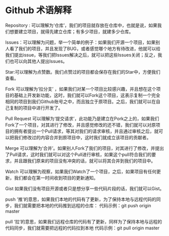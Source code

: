 # Github  术语解释


Repository : 可以理解为‘仓库’，我们的项目就存放在仓库中，也就是说，如果我们想要建立项目，就得先建立仓库；有多少项目，就建多少仓库。

Issues：可以理解为问题，举一个简单的例子：如果我们开源一个项目，如果别人看了我们的项目，并且发现了BUG，或者感觉哪个地方有待改进，他就可以给我们提出issue，等我们把Issues解决之后，就可以把这些Issues关闭；反之，我们也可以向其他人提出Issues。

Star:可以理解为点赞数。我们点赞过的项目都会保存在我们的Star中，方便我们查看。

Fork  可以理解为‘拉分支’ ，如果我们对某一个项目比较感兴趣，并且想在这个项目的基础上开发新功能，这时，我们就可以Fork这个项目，这表示复制一个完全相同的项目到我们Github账号之中，而且独立于原项目。之后，我们就可以在自己复制的项目中进行开发了。

Pull Request  可以理解为‘提交请求’，此功能乃是建立在Pork之上的，如果我们Fork了一个项目，对其进行了修改，并且感觉修改的还不错，我们就可以对原项目的拥有者提出一个Pull请求，等其对我们的请求审核，并且通过审核之后，就可以把我们修改过的内容合并到原项目中，这时我们就成立该项目的贡献者。

Merge  可以理解为‘合并’。如果别人Fork了我们的项目，对其进行了修改，并提出了Pull请求，这时我们就可以对这个Pull进行审核，如果这个pull符合我们的要求，并且跟我们原来的项目没有冲突的话，就可以将其合并到我们的项目中。

Watch 可以理解为观察，如果我们Watch了一个项目，之后，如果项目有任何更新，我们都会在第一时间收到项目的更新通知。

Gist  如果我们没有项目开源或者只是想分享一些代码片段的话，我们就可以Gist。

push '推'的意思，如果我们本地的代码有了更新，为了保持本地与远程代码的同步，我们就需要把本地的代码推到远程的仓库：
        代码示例：git push origin master
        
pull  ‘拉’的意思，如果我们远程仓库的代码有了更新，同样为了保持本地与远程的代码同步，我们就需要把远程的代码拉到本地 
        代码示例：git pull origin master
        
        
          
